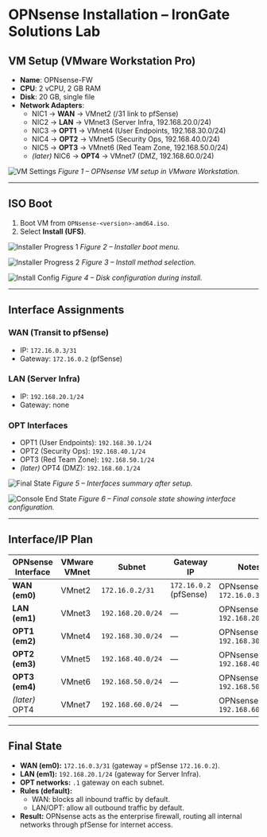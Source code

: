 # OPNsense Installation – IronGate Solutions Lab

## VM Setup (VMware Workstation Pro)
- **Name**: OPNsense-FW
- **CPU**: 2 vCPU, 2 GB RAM
- **Disk**: 20 GB, single file
- **Network Adapters**:
  - NIC1 → **WAN** → VMnet2 (/31 link to pfSense)
  - NIC2 → **LAN** → VMnet3 (Server Infra, 192.168.20.0/24)
  - NIC3 → **OPT1** → VMnet4 (User Endpoints, 192.168.30.0/24)
  - NIC4 → **OPT2** → VMnet5 (Security Ops, 192.168.40.0/24)
  - NIC5 → **OPT3** → VMnet6 (Red Team Zone, 192.168.50.0/24)
  - *(later)* NIC6 → **OPT4** → VMnet7 (DMZ, 192.168.60.0/24)

![VM Settings](../assets/opnsense/vm_settings.png)
*Figure 1 – OPNsense VM setup in VMware Workstation.*

---

## ISO Boot
1. Boot VM from `OPNsense-<version>-amd64.iso`.
2. Select **Install (UFS)**.

![Installer Progress 1](../assets/opnsense/installer_progress1.png)
*Figure 2 – Installer boot menu.*

![Installer Progress 2](../assets/opnsense/installer_progress2.png)
*Figure 3 – Install method selection.*

![Install Config](../assets/opnsense/install_config.png)
*Figure 4 – Disk configuration during install.*

---

## Interface Assignments

### WAN (Transit to pfSense)
- IP: `172.16.0.3/31`
- Gateway: `172.16.0.2` (pfSense)

### LAN (Server Infra)
- IP: `192.168.20.1/24`
- Gateway: none

### OPT Interfaces
- OPT1 (User Endpoints): `192.168.30.1/24`
- OPT2 (Security Ops): `192.168.40.1/24`
- OPT3 (Red Team Zone): `192.168.50.1/24`
- *(later)* OPT4 (DMZ): `192.168.60.1/24`

![Final State](../assets/opnsense/final_state.png)
*Figure 5 – Interfaces summary after setup.*

![Console End State](../assets/opnsense/endstate.png)
*Figure 6 – Final console state showing interface configuration.*

---

## Interface/IP Plan

| OPNsense Interface | VMware VMnet | Subnet            | Gateway IP          | Notes                                |
|--------------------|--------------|-------------------|---------------------|--------------------------------------|
| **WAN (em0)**      | VMnet2       | `172.16.0.2/31`   | `172.16.0.2` (pfSense) | OPNsense IP = `172.16.0.3/31`        |
| **LAN (em1)**      | VMnet3       | `192.168.20.0/24` | —                   | OPNsense IP = `192.168.20.1/24`      |
| **OPT1 (em2)**     | VMnet4       | `192.168.30.0/24` | —                   | OPNsense IP = `192.168.30.1/24`      |
| **OPT2 (em3)**     | VMnet5       | `192.168.40.0/24` | —                   | OPNsense IP = `192.168.40.1/24`      |
| **OPT3 (em4)**     | VMnet6       | `192.168.50.0/24` | —                   | OPNsense IP = `192.168.50.1/24`      |
| *(later)* OPT4     | VMnet7       | `192.168.60.0/24` | —                   | OPNsense IP = `192.168.60.1/24`      |

---

## Final State
- **WAN (em0):** `172.16.0.3/31` (gateway = pfSense `172.16.0.2`).
- **LAN (em1):** `192.168.20.1/24` (gateway for Server Infra).
- **OPT networks:** `.1` gateway on each subnet.
- **Rules (default):**
  - WAN: blocks all inbound traffic by default.
  - LAN/OPT: allow all outbound traffic by default.
- **Result:** OPNsense acts as the enterprise firewall, routing all internal networks through pfSense for internet access.
